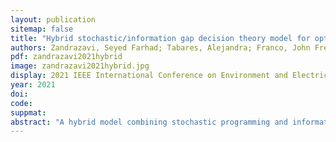 ```yaml
---
layout: publication
sitemap: false
title: "Hybrid stochastic/information gap decision theory model for optimal energy management of grid-connected microgrids with uncertainties in renewable energy generation and demand"
authors: Zandrazavi, Seyed Farhad; Tabares, Alejandra; Franco, John Fredy
pdf: zandrazavi2021hybrid
image: zandrazavi2021hybrid.jpg
display: 2021 IEEE International Conference on Environment and Electrical Engineering
year: 2021
doi: 
code: 
suppmat: 
abstract: "A hybrid model combining stochastic programming and information gap decision theory for managing uncertainties in renewable generation and energy demand within microgrids."
---
```

